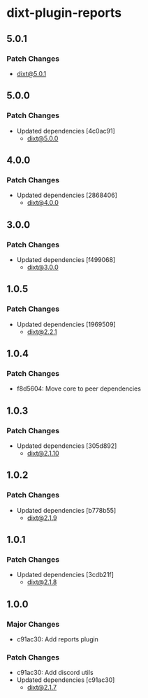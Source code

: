 # dixt-plugin-reports

## 5.0.1

### Patch Changes

- dixt@5.0.1

## 5.0.0

### Patch Changes

- Updated dependencies [4c0ac91]
  - dixt@5.0.0

## 4.0.0

### Patch Changes

- Updated dependencies [2868406]
  - dixt@4.0.0

## 3.0.0

### Patch Changes

- Updated dependencies [f499068]
  - dixt@3.0.0

## 1.0.5

### Patch Changes

- Updated dependencies [1969509]
  - dixt@2.2.1

## 1.0.4

### Patch Changes

- f8d5604: Move core to peer dependencies

## 1.0.3

### Patch Changes

- Updated dependencies [305d892]
  - dixt@2.1.10

## 1.0.2

### Patch Changes

- Updated dependencies [b778b55]
  - dixt@2.1.9

## 1.0.1

### Patch Changes

- Updated dependencies [3cdb21f]
  - dixt@2.1.8

## 1.0.0

### Major Changes

- c91ac30: Add reports plugin

### Patch Changes

- c91ac30: Add discord utils
- Updated dependencies [c91ac30]
  - dixt@2.1.7
